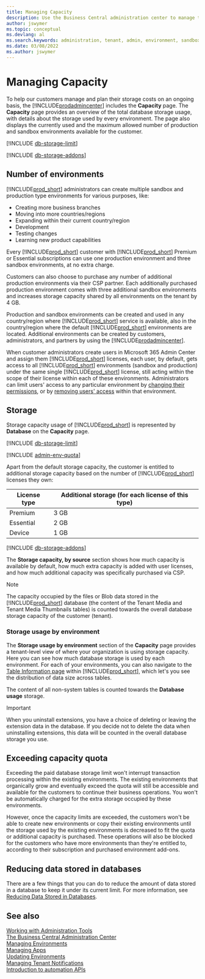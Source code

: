 ```yaml
---
title: Managing Capacity
description: Use the Business Central administration center to manage the storage capacity for a tenant. 
author: jswymer
ms.topic: conceptual
ms.devlang: al
ms.search.keywords: administration, tenant, admin, environment, sandbox, storage, capacity, quota, limit, database size
ms.date: 03/08/2022
ms.author: jswymer
---
```


# Managing Capacity

To help our customers manage and plan their storage costs on an ongoing basis, the [!INCLUDE[prodadmincenter](../developer/includes/prodadmincenter.md)] includes the **Capacity** page. The **Capacity** page provides an overview of the total database storage usage, with details about the storage used by every environment. The page also displays the currently used and the maximum allowed number of production and sandbox environments available for the customer.  

[!INCLUDE [db-storage-limit](../includes/db-storage-limit.md)]

[!INCLUDE [db-storage-addons](../includes/db-storage-addons.md)]

## Number of environments

[!INCLUDE[prod_short](../developer/includes/prod_short.md)] administrators can create multiple sandbox and production type environments for various purposes, like:

- Creating more business branches
- Moving into more countries/regions
- Expanding within their current country/region
- Development
- Testing changes
- Learning new product capabilities

Every [!INCLUDE[prod_short](../developer/includes/prod_short.md)] customer with [!INCLUDE[prod_short](../developer/includes/prod_short.md)] Premium or Essential subscriptions can use one production environment and three sandbox environments, at no extra charge.  

Customers can also choose to purchase any number of additional production environments via their CSP partner. Each additionally purchased production environment comes with three additional sandbox environments and increases storage capacity shared by all environments on the tenant by 4 GB.  

Production and sandbox environments can be created and used in any country/region where [!INCLUDE[prod_short](../developer/includes/prod_short.md)] service is available, also in the country/region where the default [!INCLUDE[prod_short](../developer/includes/prod_short.md)] environments are located. Additional environments can be created by customers, administrators, and partners by using the [!INCLUDE[prodadmincenter](../developer/includes/prodadmincenter.md)].

When customer administrators create users in Microsoft 365 Admin Center and assign them [!INCLUDE[prod_short](../developer/includes/prod_short.md)] licenses, each user, by default, gets access to all [!INCLUDE[prod_short](../developer/includes/prod_short.md)] environments (sandbox and production) under the same single [!INCLUDE[prod_short](../developer/includes/prod_short.md)] license, still acting within the scope of their license within each of these environments. Administrators can limit users' access to any particular environment by [changing their permissions](/dynamics365/business-central/ui-define-granular-permissions), or by [removing users' access](/dynamics365/business-central/ui-how-users-permissions#to-remove-a-users-access-to-the-system) within that environment.

## Storage

Storage capacity usage of [!INCLUDE[prod_short](../developer/includes/prod_short.md)] is represented by **Database** on the **Capacity** page.  

[!INCLUDE [db-storage-limit](../includes/db-storage-limit.md)]

[!INCLUDE [admin-env-quota](../developer/includes/admin-env-quota.md)]

Apart from the default storage capacity, the customer is entitled to additional storage capacity based on the number of [!INCLUDE[prod_short](../developer/includes/prod_short.md)] licenses they own:  

|License type|Additional storage (for each license of this type)|
|------|-----------|
|Premium| 3 GB|
|Essential| 2 GB|
|Device|1 GB|

[!INCLUDE [db-storage-addons](../includes/db-storage-addons.md)]

The **Storage capacity, by source** section shows how much capacity is available by default, how much extra capacity is added with user licenses, and how much additional capacity was specifically purchased via CSP.  

> [!NOTE]
> The capacity occupied by the files or Blob data stored in the [!INCLUDE[prod_short](../developer/includes/prod_short.md)] database (the content of the Tenant Media and Tenant Media Thumbnails tables) is counted towards the overall database storage capacity of the customer (tenant).  

### Storage usage by environment

The **Storage usage by environment** section of the **Capacity** page provides a tenant-level view of where your organization is using storage capacity. Here you can see how much database storage is used by each environment. For each of your environments, you can also navigate to the [Table Information page](/dynamics365/business-central/admin-view-table-information) within [!INCLUDE[prod_short](../developer/includes/prod_short.md)], which let's you see the distribution of data size across tables.

The content of all non-system tables is counted towards the **Database usage** storage. 

> [!IMPORTANT]
> When you uninstall extensions, you have a choice of deleting or leaving the extension data in the database. If you decide not to delete the data when uninstalling extensions, this data will be counted in the overall database storage you use.  

## Exceeding capacity quota

Exceeding the paid database storage limit won't interrupt transaction processing within the existing environments. The existing environments that organically grow and eventually exceed the quota will still be accessible and available for the customers to continue their business operations. You won't be automatically charged for the extra storage occupied by these environments.

However, once the capacity limits are exceeded, the customers won't be able to create new environments or copy their existing environments until the storage used by the existing environments is decreased to fit the quota or additional capacity is purchased. These operations will also be blocked for the customers who have more environments than they're entitled to, according to their subscription and purchased environment add-ons.  

## Reducing data stored in databases

There are a few things that you can do to reduce the amount of data stored in a database to keep it under its current limit. For more information, see [Reducing Data Stored in Databases](database-reduce-data.md).

## See also
 
[Working with Administration Tools](administration.md)  
[The Business Central Administration Center](tenant-admin-center.md)  
[Managing Environments](tenant-admin-center-environments.md)  
[Managing Apps](tenant-admin-center-manage-apps.md)  
[Updating Environments](tenant-admin-center-update-management.md)  
[Managing Tenant Notifications](tenant-admin-center-notifications.md)  
[Introduction to automation APIs](itpro-introduction-to-automation-apis.md)  
